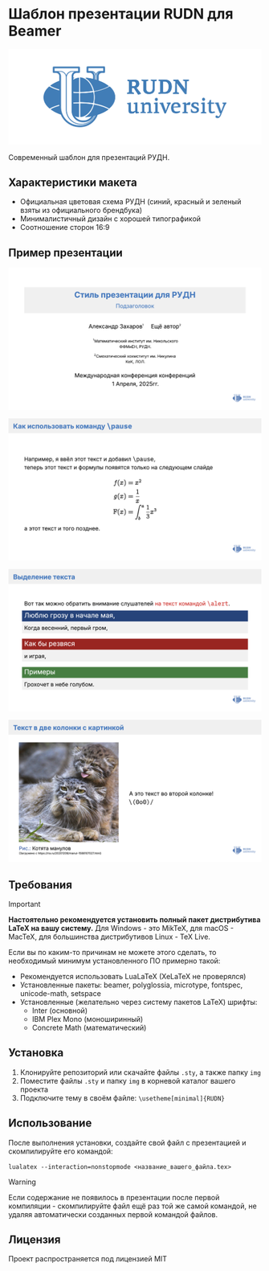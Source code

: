 # Шаблон презентации RUDN для Beamer

![Логотип РУДН](./img/rudn_logo.png)

Современный шаблон для презентаций РУДН.

## Характеристики макета

- Официальная цветовая схема РУДН (синий, красный и зеленый взяты из официального брендбука)
- Минималистичный дизайн с хорошей типографикой
- Соотношение сторон 16:9

## Пример презентации
![Скриншот 1](./previews/scr_1.png)

![Скриншот 2](./previews/scr_2.png)

![Скриншот 3](./previews/scr_3.png)

![Скриншот 4](./previews/scr_4.png)

## Требования
> [!IMPORTANT]
> **Настоятельно рекомендуется установить полный пакет дистрибутива LaTeX на вашу систему.**
> Для Windows - это MikTeX, для macOS - MacTeX, для большинства дистрибутивов Linux - TeX Live.

Если вы по каким-то причинам не можете этого сделать, то необходимый минимум установленного ПО примерно такой:
- Рекомендуется использовать LuaLaTeX (XeLaTeX не проверялся)
- Установленные пакеты: beamer, polyglossia, microtype, fontspec, unicode-math, setspace
- Установленные (желательно через систему пакетов LaTeX) шрифты:
  - Inter (основной)
  - IBM Plex Mono (моноширинный)
  - Concrete Math (математический)

## Установка

1. Клонируйте репозиторий или скачайте файлы `.sty`, а также папку `img`
2. Поместите файлы `.sty` и папку `img` в корневой каталог вашего проекта
3. Подключите тему в своём файле: `\usetheme[minimal]{RUDN}`

## Использование

После выполнения установки, создайте свой файл с презентацией и скомпилируйте его командой:
```shell
lualatex --interaction=nonstopmode <название_вашего_файла.tex>
```

> [!WARNING]
> Если содержание не появилось в презентации после первой компиляции - скомпилируйте файл ещё раз той же самой командой, не удаляя автоматически созданных первой командой файлов.

## Лицензия
Проект распространяется под лицензией MIT
